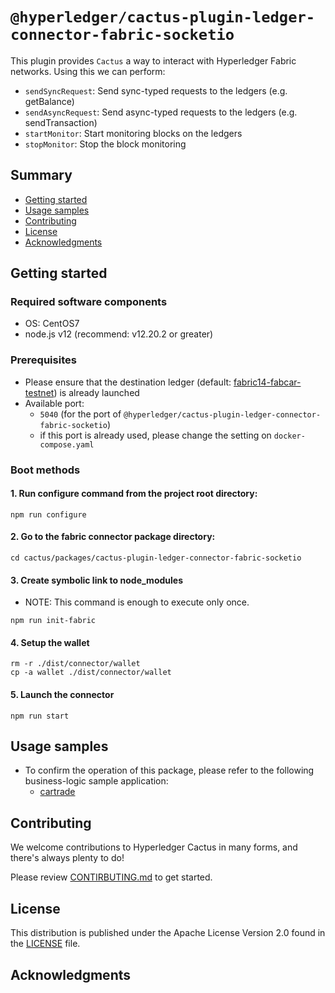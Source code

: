 <!--
 Copyright 2021 Hyperledger Cactus Contributors
 SPDX-License-Identifier: Apache-2.0

 README.md
-->
# `@hyperledger/cactus-plugin-ledger-connector-fabric-socketio`

This plugin provides `Cactus` a way to interact with Hyperledger Fabric networks. Using this we can perform:
- `sendSyncRequest`: Send sync-typed requests to the ledgers (e.g. getBalance)
- `sendAsyncRequest`: Send async-typed requests to the ledgers (e.g. sendTransaction)
- `startMonitor`: Start monitoring blocks on the ledgers
- `stopMonitor`: Stop the block monitoring

## Summary
- [Getting started](#getting-started)
- [Usage samples](#usage-samples)
- [Contributing](#contributing)
- [License](#license)
- [Acknowledgments](#acknowledgments)

## Getting started

### Required software components
- OS: CentOS7
- node.js v12 (recommend: v12.20.2 or greater)

### Prerequisites
- Please ensure that the destination ledger (default: [fabric14-fabcar-testnet](../../tools/docker/fabric14-fabcar-testnet)) is already launched
- Available port:
    - `5040` (for the port of `@hyperledger/cactus-plugin-ledger-connector-fabric-socketio`)
    - if this port is already used, please change the setting on `docker-compose.yaml`

### Boot methods
#### 1. Run configure command from the project root directory:
```
npm run configure
```

#### 2. Go to the fabric connector package directory:
```
cd cactus/packages/cactus-plugin-ledger-connector-fabric-socketio
```

#### 3. Create symbolic link to node_modules
- NOTE: This command is enough to execute only once.
```
npm run init-fabric
```

#### 4. Setup the wallet
```
rm -r ./dist/connector/wallet
cp -a wallet ./dist/connector/wallet
```

#### 5. Launch the connector
```
npm run start
```

## Usage samples
- To confirm the operation of this package, please refer to the following business-logic sample application:
    - [cartrade](../../examples/cartrade)

## Contributing

We welcome contributions to Hyperledger Cactus in many forms, and there's always plenty to do!

Please review [CONTIRBUTING.md](../../CONTRIBUTING.md) to get started.

## License

This distribution is published under the Apache License Version 2.0 found in the [LICENSE](../../LICENSE) file.

## Acknowledgments
